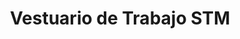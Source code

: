 ---
title: "Vestuario de Trabajo STM"
url: /alcala-de-henares/vestuario-de-trabajo-stm/
shop: Kleidung
---